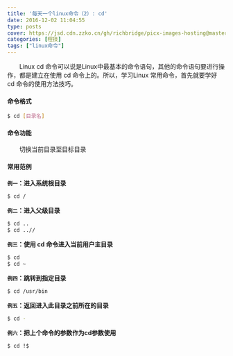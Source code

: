 ```yaml
---
title: '每天一个linux命令（2）: cd'
date: 2016-12-02 11:04:55
type: posts
cover: https://jsd.cdn.zzko.cn/gh/richbridge/picx-images-hosting@master/thumbnail/audit.avif
categories: [程技]
tags: ["linux命令"]
---
```

　　Linux cd 命令可以说是Linux中最基本的命令语句，其他的命令语句要进行操作，都是建立在使用 cd 命令上的。所以，学习Linux 常用命令，首先就要学好 cd 命令的使用方法技巧。
<!--more-->
#### 命令格式
```bash
$ cd [目录名]
```
#### 命令功能
　　切换当前目录至目标目录
#### 常用范例
**`例一`：进入系统根目录**
```bash
$ cd /
```
**`例二`：进入父级目录**
```bash
$ cd ..
$ cd ..//
```
**`例三`：使用 cd 命令进入当前用户主目录**
```bash
$ cd
$ cd ~
```
**`例四`：跳转到指定目录**
```bash
$ cd /usr/bin
```
**`例五`：返回进入此目录之前所在的目录**
```bash
$ cd -
```
**`例六`：把上个命令的参数作为cd参数使用**
```bash
$ cd !$
```
